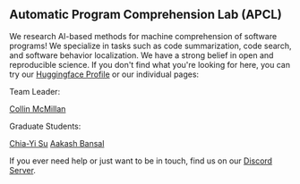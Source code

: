 ## Automatic Program Comprehension Lab (APCL)

We research AI-based methods for machine comprehension of software programs!  We specialize in tasks such as code summarization, code search, and software behavior localization.  We have a strong belief in open and reproducible science.  If you don't find what you're looking for here, you can try our [Huggingface Profile](https://huggingface.co/apcl) or our individual pages:

Team Leader:

[Collin McMillan](http://www3.nd.edu/~cmc/)

Graduate Students:

[Chia-Yi Su](https://chiayisu.github.io/)
[Aakash Bansal](https://sites.nd.edu/abansal)

If you ever need help or just want to be in touch, find us on our [Discord Server](https://discord.gg/Sj8TwGJv4w).
